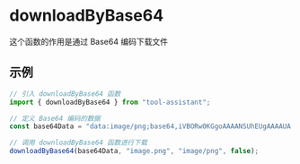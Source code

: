 # downloadByBase64

这个函数的作用是通过 Base64 编码下载文件

## 示例

```javascript
// 引入 downloadByBase64 函数
import { downloadByBase64 } from "tool-assistant";

// 定义 Base64 编码的数据
const base64Data = "data:image/png;base64,iVBORw0KGgoAAAANSUhEUgAAAAUA...";

// 调用 downloadByBase64 函数进行下载
downloadByBase64(base64Data, "image.png", "image/png", false);
```
